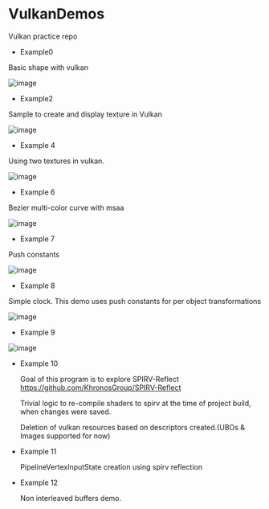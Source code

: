 # VulkanDemos
Vulkan practice repo

* Example0

Basic shape with vulkan

![image](https://user-images.githubusercontent.com/824691/213611641-21ed56e3-e1c7-430b-9773-3290f8e2571b.png)

* Example2

Sample to create and display texture in Vulkan

![image](https://user-images.githubusercontent.com/824691/213900913-c1c6f08e-22a0-4980-8009-c3c7ff01dcb4.png)


* Example 4

Using two textures in vulkan.

![image](https://user-images.githubusercontent.com/824691/214445964-7581145f-ce46-4cee-acbe-eb072323cab2.png)

* Example 6

Bezier multi-color curve with msaa

![image](https://user-images.githubusercontent.com/824691/214947311-29f22971-7f92-40f2-bea2-901aa7b1a29b.png)

* Example 7

Push constants

![image](https://user-images.githubusercontent.com/824691/215241139-d2236ec4-ded0-44c3-b2d8-2cf3dc622d06.png)

* Example 8

Simple clock. This demo uses push constants for per object transformations

![image](https://user-images.githubusercontent.com/824691/215296726-9c5ada93-7732-4973-91f4-237cb72ff017.png)

* Example 9

![image](https://user-images.githubusercontent.com/824691/219277385-f94364c4-f1bc-4fc2-9b8c-b823772ea1d0.png)

* Example 10

  Goal of this program is to explore SPIRV-Reflect https://github.com/KhronosGroup/SPIRV-Reflect

  Trivial logic to re-compile shaders to spirv at the time of project build, when changes were saved.

  Deletion of vulkan resources based on descriptors created.(UBOs & Images supported for now) 

* Example 11

  PipelineVertexInputState creation using spirv reflection

* Example 12

  Non interleaved buffers demo.
